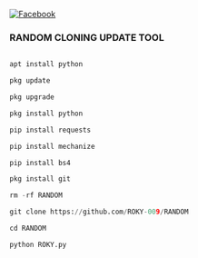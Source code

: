 

[![Facebook](https://img.shields.io/badge/Facebook-rakibhasanroky-dark?style=for-the-badge&logo=facebook)](https://www.facebook.com/profile.php?id=100000398817246)



### RANDOM CLONING UPDATE TOOL 
```python

apt install python

pkg update

pkg upgrade

pkg install python

pip install requests

pip install mechanize

pip install bs4

pkg install git

rm -rf RANDOM

git clone https://github.com/ROKY-009/RANDOM

cd RANDOM

python ROKY.py
```
